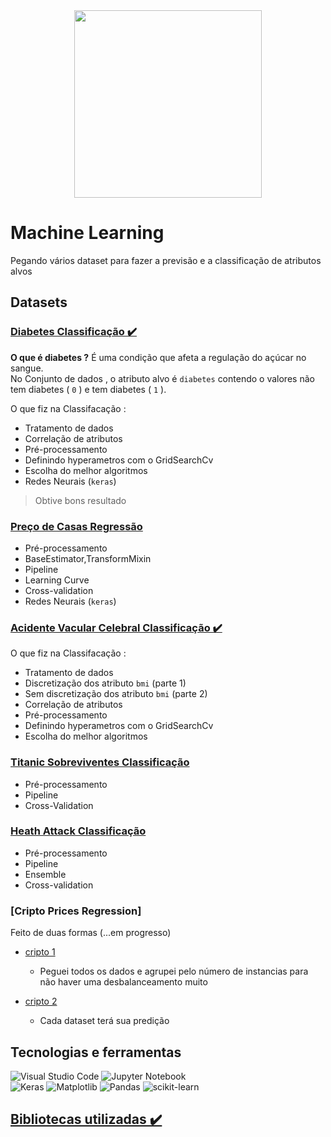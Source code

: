 <div align=center>
    <img src="https://images.pexels.com/photos/4578660/pexels-photo-4578660.jpeg?auto=compress&cs=tinysrgb&w=1260&h=750&dpr=1" height=300 />
</div>


# Machine Learning 
Pegando vários dataset para fazer a previsão e a classificação de atributos alvos 

## Datasets

### [Diabetes Classificação ✔️](DiabetesPred-Clas.ipynb)

__O que é diabetes ?__ É uma condição que afeta a regulação do açúcar no sangue. \
No Conjunto de dados , o atributo alvo é `diabetes` contendo o valores não tem diabetes ( `0` ) e  tem diabetes ( `1` ).

O que fiz na Classifacação :
* Tratamento de dados
* Correlação de atributos
* Pré-processamento 
* Definindo hyperametros com o GridSearchCv
* Escolha do melhor algoritmos
* Redes Neurais (`keras`)
> Obtive bons resultado

### [Preço de Casas Regressão](HousePricePred-Reg.ipynb)
* Pré-processamento 
* BaseEstimator,TransformMixin
* Pipeline
* Learning Curve
* Cross-validation
* Redes Neurais (`keras`)


### [Acidente Vacular Celebral Classificação ✔️](StrokePred-Clas.ipynb)
O que fiz na Classifacação :
* Tratamento de dados
* Discretização dos atributo `bmi`     (parte 1)
* Sem discretização dos atributo `bmi` (parte 2)
* Correlação de atributos
* Pré-processamento 
* Definindo hyperametros com o GridSearchCv
* Escolha do melhor algoritmos


### [Titanic Sobreviventes Classificação](TitanicPred-Clas.ipynb)
* Pré-processamento
* Pipeline
* Cross-Validation 

### [Heath Attack Classificação](HousePricePred-Reg.ipynb)
* Pré-processamento
* Pipeline
* Ensemble
* Cross-validation

### [Cripto Prices Regression]
Feito de duas formas (...em progresso)
* [cripto 1](src/CryptoPrices1.ipynb)
    * Peguei todos os dados e agrupei pelo número de instancias para não haver uma desbalanceamento muito 

* [cripto 2](src/CryptoPrices2.ipynb) 
    * Cada dataset terá sua predição


## Tecnologias e ferramentas
![Visual Studio Code](https://img.shields.io/badge/Visual%20Studio%20Code-0078d7.svg?style=for-the-badge&logo=visual-studio-code&logoColor=white)
![Jupyter Notebook](https://img.shields.io/badge/jupyter-%23FA0F00.svg?style=for-the-badge&logo=jupyter&logoColor=white)\
![Keras](https://img.shields.io/badge/Keras-%23D00000.svg?style=for-the-badge&logo=Keras&logoColor=white)
![Matplotlib](https://img.shields.io/badge/Matplotlib-%23ffffff.svg?style=for-the-badge&logo=Matplotlib&logoColor=black)
![Pandas](https://img.shields.io/badge/pandas-%23150458.svg?style=for-the-badge&logo=pandas&logoColor=white)
![scikit-learn](https://img.shields.io/badge/scikit--learn-%23F7931E.svg?style=for-the-badge&logo=scikit-learn&logoColor=white)



## [Bibliotecas utilizadas ✔️](libs/requeriments.txt)



